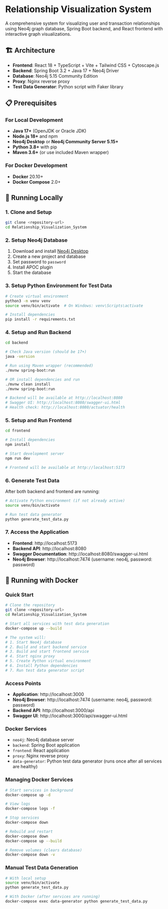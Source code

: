 # Relationship Visualization System

A comprehensive system for visualizing user and transaction relationships using Neo4j graph database, Spring Boot backend, and React frontend with interactive graph visualizations.

## 🏗️ Architecture

- **Frontend**: React 18 + TypeScript + Vite + Tailwind CSS + Cytoscape.js
- **Backend**: Spring Boot 3.2 + Java 17 + Neo4j Driver
- **Database**: Neo4j 5.15 Community Edition
- **Proxy**: Nginx reverse proxy
- **Test Data Generator**: Python script with Faker library

## 📋 Prerequisites

### For Local Development
- **Java 17+** (OpenJDK or Oracle JDK)
- **Node.js 18+** and npm
- **Neo4j Desktop** or **Neo4j Community Server 5.15+**
- **Python 3.8+** with pip
- **Maven 3.6+** (or use included Maven wrapper)

### For Docker Development
- **Docker** 20.10+
- **Docker Compose** 2.0+

## 🚀 Running Locally

### 1. Clone and Setup
```bash
git clone <repository-url>
cd Relationship_Visualization_System
```

### 2. Setup Neo4j Database
1. Download and install [Neo4j Desktop](https://neo4j.com/download/)
2. Create a new project and database
3. Set password to `password`
4. Install APOC plugin
5. Start the database


### 3. Setup Python Environment for Test Data
```bash
# Create virtual environment
python3 -m venv venv
source venv/bin/activate  # On Windows: venv\Scripts\activate

# Install dependencies
pip install -r requirements.txt
```

### 4. Setup and Run Backend
```bash
cd backend

# Check Java version (should be 17+)
java -version

# Run using Maven wrapper (recommended)
./mvnw spring-boot:run

# OR install dependencies and run
./mvnw clean install
./mvnw spring-boot:run

# Backend will be available at http://localhost:8080
# Swagger UI: http://localhost:8080/swagger-ui.html
# Health check: http://localhost:8080/actuator/health
```

### 5. Setup and Run Frontend
```bash
cd frontend

# Install dependencies
npm install

# Start development server
npm run dev

# Frontend will be available at http://localhost:5173
```

### 6. Generate Test Data
After both backend and frontend are running:
```bash
# Activate Python environment (if not already active)
source venv/bin/activate

# Run test data generator
python generate_test_data.py
```

### 7. Access the Application
- **Frontend**: http://localhost:5173
- **Backend API**: http://localhost:8080
- **Swagger Documentation**: http://localhost:8080/swagger-ui.html
- **Neo4j Browser**: http://localhost:7474 (username: neo4j, password: password)

## 🐳 Running with Docker

### Quick Start
```bash
# Clone the repository
git clone <repository-url>
cd Relationship_Visualization_System

# Start all services with test data generation
docker-compose up --build

# The system will:
# 1. Start Neo4j database
# 2. Build and start backend service
# 3. Build and start frontend service
# 4. Start nginx proxy
# 5. Create Python virtual environment
# 6. Install Python dependencies
# 7. Run test data generator script
```

### Access Points
- **Application**: http://localhost:3000
- **Neo4j Browser**: http://localhost:7474 (username: neo4j, password: password)
- **Backend API**: http://localhost:3000/api
- **Swagger UI**: http://localhost:3000/api/swagger-ui.html

### Docker Services
- `neo4j`: Neo4j database server
- `backend`: Spring Boot application
- `frontend`: React application
- `proxy`: Nginx reverse proxy
- `data-generator`: Python test data generator (runs once after all services are healthy)

### Managing Docker Services
```bash
# Start services in background
docker-compose up -d

# View logs
docker-compose logs -f

# Stop services
docker-compose down

# Rebuild and restart
docker-compose down
docker-compose up --build

# Remove volumes (clears database)
docker-compose down -v
```

### Manual Test Data Generation
```bash
# With local setup
source venv/bin/activate
python generate_test_data.py

# With Docker (after services are running)
docker-compose exec data-generator python generate_test_data.py
```